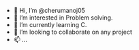 - 👋 Hi, I’m @cherumanoj05
- 👀 I’m interested in Problem solving.
- 🌱 I’m currently learning C.
- 💞️ I’m looking to collaborate on any project
- 📫 ... 

<!---
cherumanoj05/cherumanoj05 is a ✨ special ✨ repository because its `README.md` (this file) appears on your GitHub profile.
You can click the Preview link to take a look at your changes.
--->
